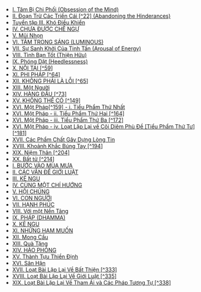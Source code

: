 - [I. Tâm Bị Chi Phối (Obsession of the Mind)](/kinhtangchi/bodhi-vi/01-01-obsession-of-the-mind.md)
- [II. Đoạn Trừ Các Triền Cái [^22] (Abandoning the Hinderances)](/kinhtangchi/bodhi-vi/01-02-abandoning-the-hinderances.md)
- [Tuyển tập III. Khó Điều Khiển](/kinhtangchi/bodhi-vi/01-03-unwieldy.md)
- [IV. CHƯA ĐƯỢC CHẾ NGỰ](/kinhtangchi/bodhi-vi/01-04-untamed.md)
- [V. Mũi Nhọn](/kinhtangchi/bodhi-vi/01-05-a-spike.md)
- [VI. TÂM TRONG SÁNG (LUMINOUS)](/kinhtangchi/bodhi-vi/01-06-luminous.md)
- [VII. Sự Sanh Khởi Của Tinh Tấn (Arousal of Energy)](/kinhtangchi/bodhi-vi/01-07-arousal-of-energy.md)
- [VIII. Tình Bạn Tốt (Thiện Hữu)](/kinhtangchi/bodhi-vi/01-08-good-friendship.md)
- [IX. Phóng Dật (Heedlessness)](/kinhtangchi/bodhi-vi/01-09-heedlessness.md)
- [X. NỘI TẠI [^59]](/kinhtangchi/bodhi-vi/01-10-internal.md)
- [XI. PHI PHÁP [^64]](/kinhtangchi/bodhi-vi/01-11-non-dhamma.md)
- [XII. KHÔNG PHẢI LÀ LỖI [^65]](/kinhtangchi/bodhi-vi/01-12-not-an-offense.md)
- [XIII. Một Người](/kinhtangchi/bodhi-vi/01-13-one-person.md)
- [XIV. HÀNG ĐẦU [^73]](/kinhtangchi/bodhi-vi/01-14-foremost.md)
- [XV. KHÔNG THỂ CÓ [^149]](/kinhtangchi/bodhi-vi/01-15-impossible.md)
- [XVI. Một Pháp[^159] - i. Tiểu Phẩm Thứ Nhất](/kinhtangchi/bodhi-vi/01-16-one-thing-159-i-first-subchapter.md)
- [XVI. Một Pháp - ii. Tiểu Phẩm Thứ Hai [^164]](/kinhtangchi/bodhi-vi/01-16-one-thing-ii-second-subchapter.md)
- [XVI. Một Pháp - iii. Tiểu Phẩm Thứ Ba [^172]](/kinhtangchi/bodhi-vi/01-16-one-thing-iii-third-subchapter.md)
- [XVI. Một Pháp - iv. Loạt Lặp Lại về Cõi Diêm Phù Đề [Tiểu Phẩm Thứ Tư] [^181]](/kinhtangchi/bodhi-vi/01-16-one-thing-iv-jambudipa-repetition-series-fourth-subchapter.md)
- [XVII. Các Phẩm Chất Gây Dựng Lòng Tin](/kinhtangchi/bodhi-vi/01-17-qualities-engendering-confidence.md)
- [XVIII. Khoảnh Khắc Búng Tay [^194]](/kinhtangchi/bodhi-vi/01-18-finger-snap.md)
- [XIX. Niệm Thân [^204]](/kinhtangchi/bodhi-vi/01-19-mindfulness-directed-to-the-body.md)
- [XX. Bất tử [^214]](/kinhtangchi/bodhi-vi/01-20-the-deathless.md)
- [I. BƯỚC VÀO MÙA MƯA](/kinhtangchi/bodhi-vi/02-01-entering-upon-the-rains.md)
- [II. CÁC VẤN ĐỀ GIỚI LUẬT](/kinhtangchi/bodhi-vi/02-02-disciplinary-issues.md)
- [III. KẺ NGU](/kinhtangchi/bodhi-vi/02-03-fools.md)
- [IV. CÙNG MỘT CHÍ HƯỚNG](/kinhtangchi/bodhi-vi/02-04-same-minded.md)
- [V. HỘI CHÚNG](/kinhtangchi/bodhi-vi/02-05-assemblies.md)
- [VI. CON NGƯỜI](/kinhtangchi/bodhi-vi/02-06-people.md)
- [VII. HẠNH PHÚC](/kinhtangchi/bodhi-vi/02-07-happiness.md)
- [VIII. Với một Nền Tảng](/kinhtangchi/bodhi-vi/02-08-with-a-basis.md)
- [IX. PHÁP (DHAMMA)](/kinhtangchi/bodhi-vi/02-09-dhamma.md)
- [X. KẺ NGU](/kinhtangchi/bodhi-vi/02-10-fools.md)
- [XI. NHỮNG HAM MUỐN](/kinhtangchi/bodhi-vi/02-11-desires.md)
- [XII. Mong Cầu](/kinhtangchi/bodhi-vi/02-12-aspiring.md)
- [XIII. Quà Tặng](/kinhtangchi/bodhi-vi/02-13-gifts.md)
- [XIV. HÀO PHÓNG](/kinhtangchi/bodhi-vi/02-14-munificence.md)
- [XV. Thành Tựu Thiền Định](/kinhtangchi/bodhi-vi/02-15-meditative-attainment.md)
- [XVI. Sân Hận](/kinhtangchi/bodhi-vi/02-16-anger.md)
- [XVII. Loạt Bài Lặp Lại Về Bất Thiện [^333]](/kinhtangchi/bodhi-vi/02-17-unwholesome-repetition-series.md)
- [XVIII. Loạt Bài Lặp Lại Về Giới Luật [^335]](/kinhtangchi/bodhi-vi/02-18-discipline-repetition-series.md)
- [XIX. Loạt Bài Lặp Lại Về Tham Ái và Các Pháp Tương Tự [^338]](/kinhtangchi/bodhi-vi/02-19-lust-and-so-forth-repetition-serjes.md)
